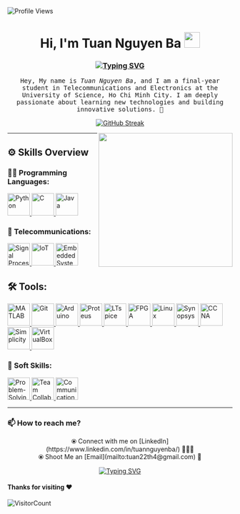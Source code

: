<p align="left"> <img src="https://komarev.com/ghpvc/?username=tuannguyenba&label=Profile%20views&color=0e75b6&style=flat" alt="Profile Views" /> </p>

<h1 align="center">Hi, I'm Tuan Nguyen Ba <img src="https://media.giphy.com/media/hvRJCLFzcasrR4ia7z/giphy.gif" width="35"></h1>

<h3 align="center">
  <a href="https://git.io/typing-svg">
    <img src="https://readme-typing-svg.demolab.com?font=monoscope&weight=500&size=30&duration=3000&pause=800&center=true&vCenter=true&width=435&lines=Hi+there%2C+I'm+Tuan+Nguyen+Ba+;I+hope+you're+doing+well;Enjoy+your+time+%3A)" alt="Typing SVG" />
  </a>
</h3>

<p align="center">
  <samp>
    Hey, My name is <em>Tuan Nguyen Ba</em>, and I am a final-year student in Telecommunications and Electronics at the University of Science, Ho Chi Minh City. I am deeply passionate about learning new technologies and building innovative solutions. 🚀
  </samp>
  <br />
</p>

<p align="center">
  <a href="https://git.io/streak-stats">
    <img align="center" src="https://github-readme-streak-stats.herokuapp.com?user=tuannguyenba&theme=algolia" alt="GitHub Streak" />
  </a>
</p>

<img align='right' src="https://media.giphy.com/media/jRf5fsn8G6YaogAWxn/giphy.gif" width="300">

---

## ⚙️ Skills Overview

### 👨‍💻 Programming Languages:
<p>
  <a href="https://www.python.org/" target="_blank">
    <img src="https://cdn.jsdelivr.net/gh/devicons/devicon/icons/python/python-original.svg" alt="Python" width="50" height="50"/>
  </a>
  <a href="https://devdocs.io/c/" target="_blank">
    <img src="https://cdn.jsdelivr.net/gh/devicons/devicon/icons/c/c-original.svg" alt="C" width="50" height="50"/>
  </a>
  <a href="https://www.java.com/" target="_blank">
    <img src="https://cdn.jsdelivr.net/gh/devicons/devicon/icons/java/java-original.svg" alt="Java" width="50" height="50"/>
  </a>
</p>

### 📡 Telecommunications:
<p>
  <a href="https://en.wikipedia.org/wiki/Signal_processing" target="_blank">
    <img src="https://upload.wikimedia.org/wikipedia/commons/thumb/2/20/Sine_wave_icon.svg/512px-Sine_wave_icon.svg.png" alt="Signal Processing" width="50" height="50"/>
  </a>
  <a href="https://www.iotforall.com/" target="_blank">
    <img src="https://www.vectorlogo.zone/logos/iot/iot-icon.svg" alt="IoT" width="50" height="50"/>
  </a>
  <a href="https://en.wikipedia.org/wiki/Embedded_system" target="_blank">
    <img src="https://upload.wikimedia.org/wikipedia/commons/thumb/1/1e/Embedded_systems_logo.svg/512px-Embedded_systems_logo.svg.png" alt="Embedded Systems" width="50" height="50"/>
  </a>
</p>

## 🛠 Tools:
<p>
  <a href="https://www.mathworks.com/products/matlab.html" target="_blank">
    <img src="https://upload.wikimedia.org/wikipedia/commons/2/21/Matlab_Logo.png" alt="MATLAB" width="50" height="50"/>
  </a>
  <a href="https://git-scm.com/" target="_blank">
    <img src="https://www.vectorlogo.zone/logos/git-scm/git-scm-icon.svg" alt="Git" width="50" height="50"/>
  </a>
  <a href="https://www.arduino.cc/" target="_blank">
    <img src="https://cdn.worldvectorlogo.com/logos/arduino-1.svg" alt="Arduino" width="50" height="50"/>
  </a>
  <a href="https://www.labcenter.com/" target="_blank">
    <img src="https://upload.wikimedia.org/wikipedia/en/6/64/Proteus_Design_Suite_Logo.png" alt="Proteus" width="50" height="50"/>
  </a>
  <a href="https://www.analog.com/en/design-center/design-tools-and-calculators/ltspice-simulator.html" target="_blank">
    <img src="https://upload.wikimedia.org/wikipedia/en/8/80/LTspice.png" alt="LTspice" width="50" height="50"/>
  </a>
  <a href="https://www.xilinx.com/" target="_blank">
    <img src="https://upload.wikimedia.org/wikipedia/commons/6/6b/Xilinx_logo.svg" alt="FPGA" width="50" height="50"/>
  </a>
  <a href="https://www.linux.org/" target="_blank">
    <img src="https://cdn.jsdelivr.net/gh/devicons/devicon/icons/linux/linux-original.svg" alt="Linux" width="50" height="50"/>
  </a>
  <a href="https://www.synopsys.com/" target="_blank">
    <img src="https://upload.wikimedia.org/wikipedia/commons/5/56/Synopsys_logo.svg" alt="Synopsys" width="50" height="50"/>
  </a>
  <a href="https://www.cisco.com/" target="_blank">
    <img src="https://upload.wikimedia.org/wikipedia/commons/3/38/Cisco_logo.svg" alt="CCNA" width="50" height="50"/>
  </a>
  <a href="https://www.ti.com/tool/SIMPLELINK-SDK" target="_blank">
    <img src="https://upload.wikimedia.org/wikipedia/commons/2/29/Texas_Instruments_logo.svg" alt="Simplicity" width="50" height="50"/>
  </a>
  <a href="https://www.virtualbox.org/" target="_blank">
    <img src="https://upload.wikimedia.org/wikipedia/commons/d/d5/Virtualbox_logo.png" alt="VirtualBox" width="50" height="50"/>
  </a>
</p>


### 🤝 Soft Skills:
<p>
  <a href="#" target="_blank">
    <img src="https://cdn-icons-png.flaticon.com/512/857/857681.png" alt="Problem-Solving" width="50" height="50"/>
  </a>
  <a href="#" target="_blank">
    <img src="https://cdn-icons-png.flaticon.com/512/1256/1256651.png" alt="Team Collaboration" width="50" height="50"/>
  </a>
  <a href="#" target="_blank">
    <img src="https://cdn-icons-png.flaticon.com/512/2395/2395112.png" alt="Communication" width="50" height="50"/>
  </a>
</p>

---

### 📫 How to reach me? 
<p align="center">
  ⦿ Connect with me on [LinkedIn](https://www.linkedin.com/in/tuannguyenba/) 👨🏻‍💻 <br>
  ⦿ Shoot Me an [Email](mailto:tuan22th4@gmail.com) 💌 <br>
</p>

<p align="center"><a href="https://git.io/typing-svg"><img src="https://readme-typing-svg.demolab.com?font=monoscope&weight=500&size=30&duration=3000&pause=800&color=60F74D&background=5A56FF00&center=true&vCenter=true&width=435&lines=Thanks%2C+You're+Awesome+%3A)" alt="Typing SVG" /></a></p>

#### Thanks for visiting :heart:
![VisitorCount](https://profile-counter.glitch.me/tuannguyenba/count.svg)
